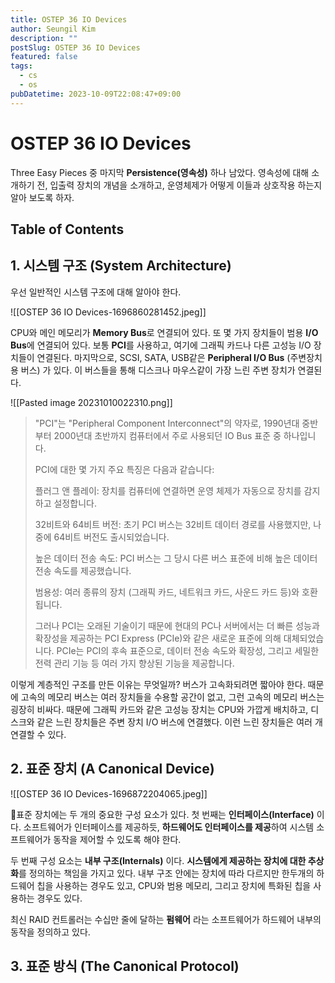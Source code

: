 ```yaml
---
title: OSTEP 36 IO Devices
author: Seungil Kim
description: ""
postSlug: OSTEP 36 IO Devices
featured: false
tags:
  - cs
  - os
pubDatetime: 2023-10-09T22:08:47+09:00
---
```


# OSTEP 36 IO Devices

Three Easy Pieces 중 마지막 **Persistence(영속성)** 하나 남았다. 영속성에 대해 소개하기 전, 입출력 장치의 개념을 소개하고, 운영체제가 어떻게 이들과 상호작용 하는지 알아 보도록 하자.

## Table of Contents

## 1. 시스템 구조 (System Architecture)

우선 일반적인 시스템 구조에 대해 알아야 한다.

![[OSTEP 36 IO Devices-1696860281452.jpeg]]

CPU와 메인 메모리가 **Memory Bus**로 연결되어 있다. 또 몇 가지 장치들이 범용 **I/O Bus**에 연결되어 있다. 보통 **PCI**를 사용하고, 여기에 그래픽 카드나 다른 고성능 I/O 장치들이 연결된다. 마지막으로, SCSI, SATA, USB같은 **Peripheral I/O Bus** (주변장치용 버스) 가 있다. 이 버스들을 통해 디스크나 마우스같이 가장 느린 주변 장치가 연결된다.

![[Pasted image 20231010022310.png]]

> "PCI"는 "Peripheral Component Interconnect"의 약자로, 1990년대 중반부터 2000년대 초반까지 컴퓨터에서 주로 사용되던 IO Bus 표준 중 하나입니다.
>
> PCI에 대한 몇 가지 주요 특징은 다음과 같습니다:
>
> 플러그 앤 플레이: 장치를 컴퓨터에 연결하면 운영 체제가 자동으로 장치를 감지하고 설정합니다.
>
> 32비트와 64비트 버전: 초기 PCI 버스는 32비트 데이터 경로를 사용했지만, 나중에 64비트 버전도 출시되었습니다.
>
> 높은 데이터 전송 속도: PCI 버스는 그 당시 다른 버스 표준에 비해 높은 데이터 전송 속도를 제공했습니다.
>
> 범용성: 여러 종류의 장치 (그래픽 카드, 네트워크 카드, 사운드 카드 등)와 호환됩니다.
>
> 그러나 PCI는 오래된 기술이기 때문에 현대의 PC나 서버에서는 더 빠른 성능과 확장성을 제공하는 PCI Express (PCIe)와 같은 새로운 표준에 의해 대체되었습니다. PCIe는 PCI의 후속 표준으로, 데이터 전송 속도와 확장성, 그리고 세밀한 전력 관리 기능 등 여러 가지 향상된 기능을 제공합니다.

이렇게 계층적인 구조를 만든 이유는 무엇일까? 버스가 고속화되려면 짧아야 한다. 때문에 고속의 메모리 버스는 여러 장치들을 수용할 공간이 없고, 그런 고속의 메모리 버스는 굉장히 비싸다. 때문에 그래픽 카드와 같은 고성능 장치는 CPU와 가깝게 배치하고, 디스크와 같은 느린 장치들은 주변 장치 I/O 버스에 연결했다. 이런 느린 장치들은 여러 개 연결할 수 있다.

## 2. 표준 장치 (A Canonical Device)

![[OSTEP 36 IO Devices-1696872204065.jpeg]]

표준 장치에는 두 개의 중요한 구성 요소가 있다. 첫 번째는 **인터페이스(Interface)** 이다. 소프트웨어가 인터페이스를 제공하듯, **하드웨어도 인터페이스를 제공**하여 시스템 소프트웨어가 동작을 제어할 수 있도록 해야 한다. 

두 번째 구성 요소는 **내부 구조(Internals)** 이다. **시스템에게 제공하는 장치에 대한 추상화**를 정의하는 책임을 가지고 있다.  내부 구조 안에는 장치에 따라 다르지만 한두개의 하드웨어 칩을 사용하는 경우도 있고, CPU와 범용 메모리, 그리고 장치에 특화된 칩을 사용하는 경우도 있다.

최신 RAID 컨트롤러는 수십만 줄에 달하는 **펌웨어** 라는 소프트웨어가 하드웨어 내부의 동작을 정의하고 있다.

## 3. 표준 방식 (The Canonical Protocol)

